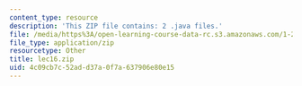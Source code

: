 ```yaml
---
content_type: resource
description: 'This ZIP file contains: 2 .java files.'
file: /media/https%3A/open-learning-course-data-rc.s3.amazonaws.com/1-204-computer-algorithms-in-systems-engineering-spring-2010/4c09cb7c52add37a0f7a637906e80e15_lec16.zip
file_type: application/zip
resourcetype: Other
title: lec16.zip
uid: 4c09cb7c-52ad-d37a-0f7a-637906e80e15
---
```

